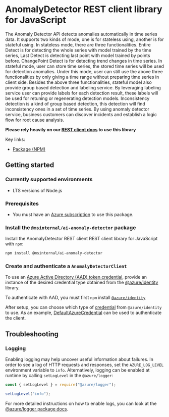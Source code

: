 # AnomalyDetector REST client library for JavaScript

The Anomaly Detector API detects anomalies automatically in time series data.
It supports two kinds of mode, one is for stateless using, another is for
stateful using. In stateless mode, there are three functionalities. Entire
Detect is for detecting the whole series with model trained by the time series,
Last Detect is detecting last point with model trained by points before.
ChangePoint Detect is for detecting trend changes in time series. In stateful
mode, user can store time series, the stored time series will be used for
detection anomalies. Under this mode, user can still use the above three
functionalities by only giving a time range without preparing time series in
client side. Besides the above three functionalities, stateful model also
provide group based detection and labeling service. By leveraging labeling
service user can provide labels for each detection result, these labels will be
used for retuning or regenerating detection models. Inconsistency detection is
a kind of group based detection, this detection will find inconsistency ones in
a set of time series. By using anomaly detector service, business customers can
discover incidents and establish a logic flow for root cause analysis.

**Please rely heavily on our [REST client docs](https://github.com/Azure/azure-sdk-for-js/blob/main/documentation/rest-clients.md) to use this library**

Key links:

- [Package (NPM)](https://www.npmjs.com/package/@msinternal/ai-anomaly-detector)

## Getting started

### Currently supported environments

- LTS versions of Node.js

### Prerequisites

- You must have an [Azure subscription](https://azure.microsoft.com/free/) to use this package.

### Install the `@msinternal/ai-anomaly-detector` package

Install the AnomalyDetector REST client REST client library for JavaScript with `npm`:

```bash
npm install @msinternal/ai-anomaly-detector
```

### Create and authenticate a `AnomalyDetectorClient`

To use an [Azure Active Directory (AAD) token credential](https://github.com/Azure/azure-sdk-for-js/blob/main/sdk/identity/identity/samples/AzureIdentityExamples.md#authenticating-with-a-pre-fetched-access-token),
provide an instance of the desired credential type obtained from the
[@azure/identity](https://github.com/Azure/azure-sdk-for-js/tree/main/sdk/identity/identity#credentials) library.

To authenticate with AAD, you must first `npm` install [`@azure/identity`](https://www.npmjs.com/package/@azure/identity) 

After setup, you can choose which type of [credential](https://github.com/Azure/azure-sdk-for-js/tree/main/sdk/identity/identity#credentials) from `@azure/identity` to use.
As an example, [DefaultAzureCredential](https://github.com/Azure/azure-sdk-for-js/tree/main/sdk/identity/identity#defaultazurecredential)
can be used to authenticate the client.

## Troubleshooting

### Logging

Enabling logging may help uncover useful information about failures. In order to see a log of HTTP requests and responses, set the `AZURE_LOG_LEVEL` environment variable to `info`. Alternatively, logging can be enabled at runtime by calling `setLogLevel` in the `@azure/logger`:

```javascript
const { setLogLevel } = require("@azure/logger");

setLogLevel("info");
```

For more detailed instructions on how to enable logs, you can look at the [@azure/logger package docs](https://github.com/Azure/azure-sdk-for-js/tree/main/sdk/core/logger).
